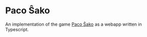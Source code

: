 # Paco Ŝako

An implementation of the game [Paco Ŝako](https://pacosako.com/) as a webapp written in Typescript.
